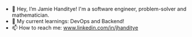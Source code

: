 - 👋 Hey, I’m Jamie Handitye! I'm a software engineer, problem-solver and mathematician. 
- 💞️ My current learnings: DevOps and Backend!
- 📫 How to reach me: www.linkedin.com/in/jhanditye

